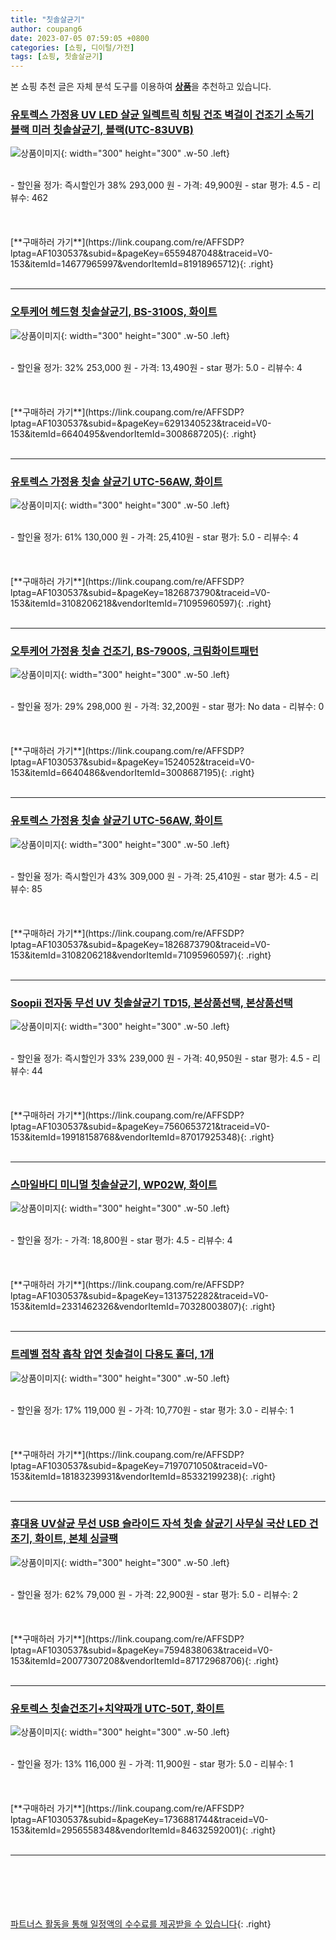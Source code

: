 ```yaml
---
title: "칫솔살균기"
author: coupang6
date: 2023-07-05 07:59:05 +0800
categories: [쇼핑, 디이털/가전]
tags: [쇼핑, 칫솔살균기]
---
```


본 쇼핑 추천 글은 자체 분석 도구를 이용하여 [**상품**](https://link.coupang.com/a/bao1ui)을 추천하고 있습니다.

### [유토렉스 가정용 UV LED 살균 일렉트릭 히팅 건조 벽걸이 건조기 소독기 블랙 미러 칫솔살균기, 블랙(UTC-83UVB)](https://link.coupang.com/re/AFFSDP?lptag=AF1030537&subid=&pageKey=6559487048&traceid=V0-153&itemId=14677965997&vendorItemId=81918965712)

![상품이미지](https://thumbnail6.coupangcdn.com/thumbnails/remote/230x230ex/image/vendor_inventory/3295/7502082a44fe63a921f087635c0996ff3d339922d20df7a646b2da469659.jpg){: width="300" height="300" .w-50 .left}


<br>
- 할인율 정가: 즉시할인가 38%  293,000   원
- 가격: 49,900원
- star 평가: 4.5
- 리뷰수: 462
<br>
<br>
<br>
<br>
[**구매하러 가기**](https://link.coupang.com/re/AFFSDP?lptag=AF1030537&subid=&pageKey=6559487048&traceid=V0-153&itemId=14677965997&vendorItemId=81918965712){: .right}
<br>
<br>

---

### [오투케어 헤드형 칫솔살균기, BS-3100S, 화이트](https://link.coupang.com/re/AFFSDP?lptag=AF1030537&subid=&pageKey=6291340523&traceid=V0-153&itemId=6640495&vendorItemId=3008687205)

![상품이미지](https://thumbnail9.coupangcdn.com/thumbnails/remote/230x230ex/image/retail/images/2531156162075629-fc161127-c098-43f0-bc0d-53b2e8e061d0.jpg){: width="300" height="300" .w-50 .left}


<br>
- 할인율 정가: 32%  253,000   원
- 가격: 13,490원
- star 평가: 5.0
- 리뷰수: 4
<br>
<br>
<br>
<br>
[**구매하러 가기**](https://link.coupang.com/re/AFFSDP?lptag=AF1030537&subid=&pageKey=6291340523&traceid=V0-153&itemId=6640495&vendorItemId=3008687205){: .right}
<br>
<br>

---

### [유토렉스 가정용 칫솔 살균기 UTC-56AW, 화이트](https://link.coupang.com/re/AFFSDP?lptag=AF1030537&subid=&pageKey=1826873790&traceid=V0-153&itemId=3108206218&vendorItemId=71095960597)

![상품이미지](https://thumbnail10.coupangcdn.com/thumbnails/remote/230x230ex/image/retail/images/3505892856952055-832dd883-03a4-4814-9972-fda3104bfc54.jpg){: width="300" height="300" .w-50 .left}


<br>
- 할인율 정가: 61%  130,000   원
- 가격: 25,410원
- star 평가: 5.0
- 리뷰수: 4
<br>
<br>
<br>
<br>
[**구매하러 가기**](https://link.coupang.com/re/AFFSDP?lptag=AF1030537&subid=&pageKey=1826873790&traceid=V0-153&itemId=3108206218&vendorItemId=71095960597){: .right}
<br>
<br>

---

### [오투케어 가정용 칫솔 건조기, BS-7900S, 크림화이트패턴](https://link.coupang.com/re/AFFSDP?lptag=AF1030537&subid=&pageKey=1524052&traceid=V0-153&itemId=6640486&vendorItemId=3008687195)

![상품이미지](https://thumbnail9.coupangcdn.com/thumbnails/remote/230x230ex/image/retail/images/4694763602369778-00f00f3d-e632-4576-946e-a57a423b00a8.jpg){: width="300" height="300" .w-50 .left}


<br>
- 할인율 정가: 29%  298,000   원
- 가격: 32,200원
- star 평가: No data
- 리뷰수: 0
<br>
<br>
<br>
<br>
[**구매하러 가기**](https://link.coupang.com/re/AFFSDP?lptag=AF1030537&subid=&pageKey=1524052&traceid=V0-153&itemId=6640486&vendorItemId=3008687195){: .right}
<br>
<br>

---

### [유토렉스 가정용 칫솔 살균기 UTC-56AW, 화이트](https://link.coupang.com/re/AFFSDP?lptag=AF1030537&subid=&pageKey=1826873790&traceid=V0-153&itemId=3108206218&vendorItemId=71095960597)

![상품이미지](https://thumbnail10.coupangcdn.com/thumbnails/remote/230x230ex/image/retail/images/3505892856952055-832dd883-03a4-4814-9972-fda3104bfc54.jpg){: width="300" height="300" .w-50 .left}


<br>
- 할인율 정가: 즉시할인가 43%  309,000   원
- 가격: 25,410원
- star 평가: 4.5
- 리뷰수: 85
<br>
<br>
<br>
<br>
[**구매하러 가기**](https://link.coupang.com/re/AFFSDP?lptag=AF1030537&subid=&pageKey=1826873790&traceid=V0-153&itemId=3108206218&vendorItemId=71095960597){: .right}
<br>
<br>

---

### [Soopii 전자동 무선 UV 칫솔살균기 TD15, 본상품선택, 본상품선택](https://link.coupang.com/re/AFFSDP?lptag=AF1030537&subid=&pageKey=7560653721&traceid=V0-153&itemId=19918158768&vendorItemId=87017925348)

![상품이미지](https://thumbnail9.coupangcdn.com/thumbnails/remote/230x230ex/image/vendor_inventory/8e9d/187c226eb388dfff68e4ae4f1b522b849ac9b01fc6898854c8e8446228eb.jpg){: width="300" height="300" .w-50 .left}


<br>
- 할인율 정가: 즉시할인가 33%  239,000   원
- 가격: 40,950원
- star 평가: 4.5
- 리뷰수: 44
<br>
<br>
<br>
<br>
[**구매하러 가기**](https://link.coupang.com/re/AFFSDP?lptag=AF1030537&subid=&pageKey=7560653721&traceid=V0-153&itemId=19918158768&vendorItemId=87017925348){: .right}
<br>
<br>

---

### [스마일바디 미니멀 칫솔살균기, WP02W, 화이트](https://link.coupang.com/re/AFFSDP?lptag=AF1030537&subid=&pageKey=1313752282&traceid=V0-153&itemId=2331462326&vendorItemId=70328003807)

![상품이미지](https://thumbnail9.coupangcdn.com/thumbnails/remote/230x230ex/image/retail/images/2020/03/02/16/3/70eb3a43-d08a-42d4-b8b7-826692344087.jpg){: width="300" height="300" .w-50 .left}


<br>
- 할인율 정가: 
- 가격: 18,800원
- star 평가: 4.5
- 리뷰수: 4
<br>
<br>
<br>
<br>
[**구매하러 가기**](https://link.coupang.com/re/AFFSDP?lptag=AF1030537&subid=&pageKey=1313752282&traceid=V0-153&itemId=2331462326&vendorItemId=70328003807){: .right}
<br>
<br>

---

### [트레벨 접착 흡착 압연 칫솔걸이 다용도 홀더, 1개](https://link.coupang.com/re/AFFSDP?lptag=AF1030537&subid=&pageKey=7197071050&traceid=V0-153&itemId=18183239931&vendorItemId=85332199238)

![상품이미지](https://thumbnail6.coupangcdn.com/thumbnails/remote/230x230ex/image/rs_quotation_api/70j1h82v/ecf3c2842bb148d7b9187ff0d42e90a7.jpg){: width="300" height="300" .w-50 .left}


<br>
- 할인율 정가: 17%  119,000   원
- 가격: 10,770원
- star 평가: 3.0
- 리뷰수: 1
<br>
<br>
<br>
<br>
[**구매하러 가기**](https://link.coupang.com/re/AFFSDP?lptag=AF1030537&subid=&pageKey=7197071050&traceid=V0-153&itemId=18183239931&vendorItemId=85332199238){: .right}
<br>
<br>

---

### [휴대용 UV살균 무선 USB 슬라이드 자석 칫솔 살균기 사무실 국산 LED 건조기, 화이트, 본체 싱글팩](https://link.coupang.com/re/AFFSDP?lptag=AF1030537&subid=&pageKey=7594838063&traceid=V0-153&itemId=20077307208&vendorItemId=87172968706)

![상품이미지](https://thumbnail7.coupangcdn.com/thumbnails/remote/230x230ex/image/vendor_inventory/8b05/b14b9d7f40ca4f9c82e35d7a1cbff71da912bee14c472193607c6a23142e.jpg){: width="300" height="300" .w-50 .left}


<br>
- 할인율 정가: 62%  79,000   원
- 가격: 22,900원
- star 평가: 5.0
- 리뷰수: 2
<br>
<br>
<br>
<br>
[**구매하러 가기**](https://link.coupang.com/re/AFFSDP?lptag=AF1030537&subid=&pageKey=7594838063&traceid=V0-153&itemId=20077307208&vendorItemId=87172968706){: .right}
<br>
<br>

---

### [유토렉스 칫솔건조기+치약짜개 UTC-50T, 화이트](https://link.coupang.com/re/AFFSDP?lptag=AF1030537&subid=&pageKey=1736881744&traceid=V0-153&itemId=2956558348&vendorItemId=84632592001)

![상품이미지](https://thumbnail7.coupangcdn.com/thumbnails/remote/230x230ex/image/vendor_inventory/50d3/2dd23f4b6a2d15970a0651681bb345ef9d74fd7ca44e6745544db7685a6c.png){: width="300" height="300" .w-50 .left}


<br>
- 할인율 정가: 13%  116,000   원
- 가격: 11,900원
- star 평가: 5.0
- 리뷰수: 1
<br>
<br>
<br>
<br>
[**구매하러 가기**](https://link.coupang.com/re/AFFSDP?lptag=AF1030537&subid=&pageKey=1736881744&traceid=V0-153&itemId=2956558348&vendorItemId=84632592001){: .right}
<br>
<br>

---
<br><br><br><br><br> [파트너스 활동을 통해 일정액의 수수료를 제공받을 수 있습니다](https://link.coupang.com/a/bao1ui){: .right}